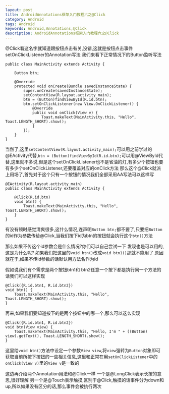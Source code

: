 ```yaml
---
layout: post
title: AndroidAnnotations框架入门教程六之@Click
category: Android
tags: Android
keywords: Android,Annotations,@Click
description: AndroidAnnotations框架入门教程六之@Click
---
```


@Click看这名字就知道跟按钮点击有关,没错,这就是按钮点击事件setOnClickListener的Annotation写法
我们来看下正常情况下的Button监听写法

    public class MainActivity extends Activity {

        Button btn;

        @Override
        protected void onCreate(Bundle savedInstanceState) {
            super.onCreate(savedInstanceState);
            setContentView(R.layout.activity_main);
            btn = (Button)findViewById(R.id.btn);
            btn.setOnClickListener(new View.OnClickListener() {
                @Override
                public void onClick(View v) {
                    Toast.makeText(MainActivity.this, "Hello", Toast.LENGTH_SHORT).show();
                }
            });
        }
    }


当然了,这里`setContentView(R.layout.activity_main);`可以用之前学过的@EActivity代替,`btn = (Button)findViewById(R.id.btn);`可以用@ViewById代替,这里就不多说,但是这个setOnClickListener也不是省油的灯,有多少个按钮也要有多少个setOnClickListener,还要覆盖对应的onClick方法
那么这个@Click就派上用场了,首先对于这个只有一个按钮的情况我们全部采用AA写法可以这样写

    @EActivity(R.layout.activity_main)
    public class MainActivity extends Activity {

        @Click(R.id.btn)
        void btn() {
            Toast.makeText(MainActivity.this, "Hello", Toast.LENGTH_SHORT).show();
        }
    }


有没有顿时感觉清爽很多,这什么情况,连声明`Button btn;`都不要了,只要把`Button`的id作为参数传给@Click,当我们按下id为btn的按钮就会执行这个`btn()`方法

那么如果不传这个id参数会是什么情况?你们可以自己尝试一下
发现也是可以用的,这是为什么呢?
如果我们把这里的`void btn()`改成`void btn1()`那就不能用了
原因就在于,如果不传id参数的话默认用方法名作为id

假如说我们有个需求是两个按钮btn1和 btn2任意一个按下都是执行同一个方法的话我们可以这样实现

    @Click({R.id.btn1, R.id.btn2})
    void btn() {
        Toast.makeText(MainActivity.this, "Hello", Toast.LENGTH_SHORT).show();
    }

再来,如果我们要知道按下的是两个按钮中的哪一个,那么可以这么实现

    @Click({R.id.btn1, R.id.btn2})
    void btn(View view) {
        Toast.makeText(MainActivity.this, "Hello, I'm " + ((Button) view).getText(), Toast.LENGTH_SHORT).show();
    }

这里给`void btn()`方法中设定一个参数`View view`,将`view`强转为`Button`对象即可获取当前所按下按钮的一些相关信息,这里和正常在用`setOnClickListener`中的`onClick(View v)`里的`View v`是一致的

这边再介绍两个Annotation用法和@Click一样
一个是@LongClick表示长按的意思,很好理解
另一个是@Touch表示触摸,区别于@Click,触摸的话事件分为down和up,所以如果没有区分的话,那么事件会被执行两次
